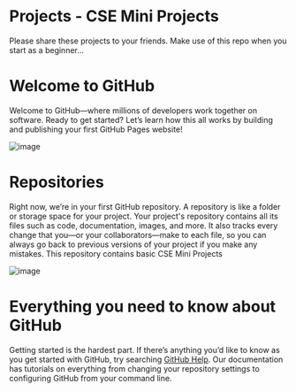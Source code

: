 # Projects - CSE Mini Projects

Please share these projects to your friends. Make use of this repo when you start as a beginner...

<h1>Welcome to GitHub</h1>

Welcome to GitHub—where millions of developers work together on software. Ready to get started? Let’s learn how this all works by building and publishing your first GitHub Pages website!

![image](https://drive.google.com/uc?export=view&id=1t-5MGZJpDE_aZSiPqlhQTktTWQ4fmEI5)



<h1>Repositories</h1>

Right now, we’re in your first GitHub repository. A repository is like a folder or storage space for your project. Your project's repository contains all its files such as code, documentation, images, and more. It also tracks every change that you—or your collaborators—make to each file, so you can always go back to previous versions of your project if you make any mistakes. This repository contains basic CSE Mini Projects

![image](https://drive.google.com/uc?export=view&id=1uIFrp6-RWHC1wkmmfsSlz58ZTDLo6hTf)


<h1>Everything you need to know about GitHub</h1>

Getting started is the hardest part. If there’s anything you’d like to know as you get started with GitHub, try searching <a href="https://help.github.com/en" target="_blank">GitHub Help</a>. Our documentation has tutorials on everything from changing your repository settings to configuring GitHub from your command line.

